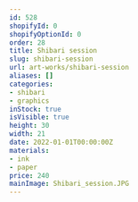 ```yaml
---
id: 528
shopifyId: 0
shopifyOptionId: 0
order: 28
title: Shibari session
slug: shibari-session
url: art-works/shibari-session
aliases: []
categories:
- shibari
- graphics
inStock: true
isVisible: true
height: 30
width: 21
date: 2022-01-01T00:00:00Z
materials:
- ink
- paper
price: 240
mainImage: Shibari_session.JPG
---
```

